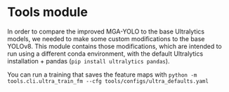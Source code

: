 # Tools module

In order to compare the improved MGA-YOLO to the base Ultralytics models, we needed to make some custom modifications to the base YOLOv8. This module contains those modifications, which are intended to run using a different conda environment, with the default Ultralytics installation + pandas (`pip install ultralytics pandas`). 

You can run a training that saves the feature maps with `python -m tools.cli.ultra_train_fm --cfg tools/configs/ultra_defaults.yaml`